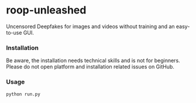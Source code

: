 # roop-unleashed

Uncensored Deepfakes for images and videos without training and an easy-to-use GUI.

### Installation

Be aware, the installation needs technical skills and is not for beginners. Please do not open platform and installation related issues on GitHub. 

### Usage

`python run.py`

